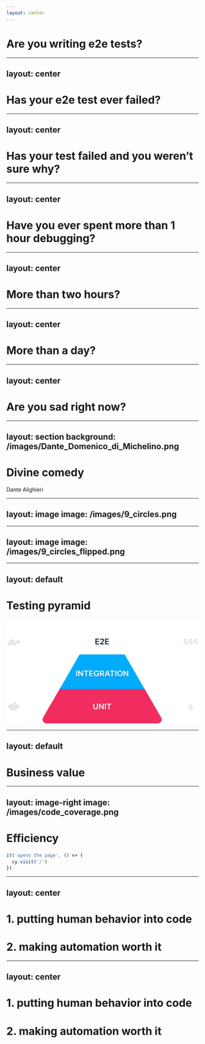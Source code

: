 ```yaml
---
layout: center
---
```

# Are you writing e2e tests?

---
layout: center
---
# Has your e2e test ever failed?

---
layout: center
---
# Has your test failed and you weren’t sure why?

---
layout: center
---
# Have you ever spent more than 1 hour debugging?

---
layout: center
---
# More than two hours?

---
layout: center
---
# More than a day?

---
layout: center
---

# Are you sad right now?

<!--
- hope not, if you are, I hope this presentation is positive
- although we love our jobs, there’s parts that feel like hell
-->

---
layout: section
background: /images/Dante_Domenico_di_Michelino.png
---

# Divine comedy
Dante Alighieri

<!--
- in this presentation I decided to make a small parallel
- divine comedy - story of the underworld, in first part roman poet Virgil guides Dante across circles of hell
- I’m going to play Virgil here
- if the presentation is not divine, at least let’s hope it’s a comedy
- also - I have to come clear about something - I have promised 9 rings of hell in the abstract of this talk, but then I realized I’m only alowed to talk for 30 minutes and not half a day, so I included a QR code at the end of this presentation, where I included some of the slides that didn’t make it to this talk and I plan to add some more
-->

---
layout: image
image: /images/9_circles.png
---
<!-- 
- the picture you are looking at is Botticelli’s depiction of circles of hell
- does it remind you of anything?
-->

---
layout: image
image: /images/9_circles_flipped.png
---

---
layout: default
---

# Testing pyramid
<img src="/images/pyramid.png" class="h-70 m-auto mt-10" />

<!--
- good old testing pyramid
- showing this will probably result in about half of the room leaving
- today, focusing on the top triangle - e2e tests
- e2e tests are slow and costly and yet, we can’t help but write them - why?
- two main reasons:
-->

---
layout: default
---
# Business value

<Tweet id="977018512689455106" class="w-150 m-auto pt-10" />

<!-- 
- the other one is business value
- the more your tests reseble the way your software is used, the more confidence they can give you [click]
 -->

---
layout: image-right
image: /images/code_coverage.png
---
# Efficiency
```js
it('opens the page', () => {
  cy.visit('/')
})
```

<style>
  .slidev-code-wrapper {
   padding-top: 35%
  }
</style>

<!-- 
- one of the main reasons is efficiency
- simply opening an application will result in roughly 25% of the app being tested
- So there are two main problems with e2e test automation

 -->

---
layout: center
---
<h1>1. putting human behavior into code</h1>
<h1 v-click>2. making automation worth it</h1>

<!-- 
- the challenge of writing code that acts like a human
- [click]
- writing the automation in a way that it actually saves time
- because let’s face it, if it takes longer to write and maintain automation script than to manually test it’s a waste of time and money
-->

---
layout: center
---
<h1>1. putting human behavior into code</h1>
<h1>2. making automation worth it</h1>
<!--
- but I want to say something about this presentation testing is no easy tasks
- I’m not here to tell you that you are doing your job wrong, or laugh at mistakes
- believe me, I made many of the mistakes I mention as well
- I hope to provide solutions for problems that are way too common in life of a tester
- because I truly and genuinely believe, that we can do things better
- and honestly, with rise of AI, we have to do things better - But Miroslav Bureś will be talking about that one
-->
